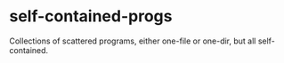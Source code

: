# self-contained-progs
Collections of scattered programs, either one-file or one-dir, but all self-contained.
